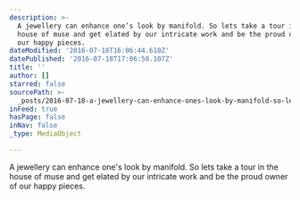 ```yaml
---
description: >-
  A jewellery can enhance one’s look by manifold. So lets take a tour in the
  house of muse and get elated by our intricate work and be the proud owner of
  our happy pieces.
dateModified: '2016-07-18T16:06:44.610Z'
datePublished: '2016-07-18T17:06:50.107Z'
title: ''
author: []
starred: false
sourcePath: >-
  _posts/2016-07-18-a-jewellery-can-enhance-ones-look-by-manifold-so-lets-take.md
inFeed: true
hasPage: false
inNav: false
_type: MediaObject

---
```

A jewellery can enhance one's look by manifold. So lets take a tour in the house of muse and get elated by our intricate work and be the proud owner of our happy pieces.